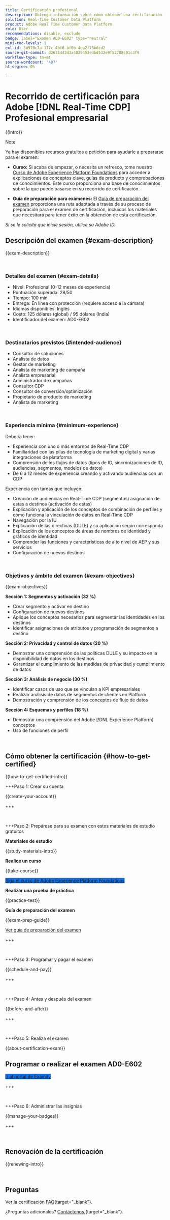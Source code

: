 ```yaml
---
title: Certificación profesional
description: Obtenga información sobre cómo obtener una certificación [!DNL Experience Platform] Profesional en [!DNL Real-Time Customer Data Platform]
solution: Real-Time Customer Data Platform
product: Adobe Real Time Customer Data Platform
role: User
recommendations: disable, exclude
badge: label="Examen AD0-E602" type="neutral"
mini-toc-levels: 1
exl-id: 3b970c7a-177c-4bf6-bf0b-4ea2f78bdcd2
source-git-commit: d2631442d3a4029453edbd532e9f52708c01c3f9
workflow-type: tm+mt
source-wordcount: '487'
ht-degree: 0%

---
```


# Recorrido de certificación para Adobe [!DNL Real-Time CDP] Profesional empresarial

{{intro}}

>[!NOTE]
>
>Ya hay disponibles recursos gratuitos a petición para ayudarle a prepararse para el examen:
>
>* **Curso:** Si acaba de empezar, o necesita un refresco, tome nuestro [Curso de Adobe Experience Platform Foundations](https://app.rockinfo.com/courses/216) para acceder a explicaciones de conceptos clave, guías de producto y comprobaciones de conocimientos. Este curso proporciona una base de conocimientos sobre la que puede basarse en su recorrido de certificación.
>
>* **Guía de preparación para exámenes:** El [Guía de preparación del examen](https://app.rockinfo.com/courses/133) proporciona una ruta adaptada a través de su proceso de preparación para el examen de certificación, incluidos los materiales que necesitará para tener éxito en la obtención de esta certificación.
>
>_Si se le solicita que inicie sesión, utilice su Adobe ID._

## Descripción del examen {#exam-description}

{{exam-description}}

<br>

### Detalles del examen {#exam-details}

* Nivel: Profesional (0-12 meses de experiencia)
* Puntuación superada: 28/50
* Tiempo: 100 min
* Entrega: En línea con protección (requiere acceso a la cámara)
* Idiomas disponibles: Inglés
* Costo: 125 dólares (global) / 95 dólares (India)
* Identificador del examen: AD0-E602

<br>

### Destinatarios previstos {#intended-audience}

* Consultor de soluciones
* Analista de datos
* Gestor de marketing
* Analista de marketing de campaña
* Analista empresarial
* Administrador de campañas
* Consultor CDP
* Consultor de conversión/optimización
* Propietario de producto de marketing
* Analista de marketing

<br>

### Experiencia mínima {#minimum-experience}

Debería tener:

* Experiencia con uno o más entornos de Real-Time CDP
* Familiaridad con las pilas de tecnología de marketing digital y varias integraciones de plataforma
* Comprensión de los flujos de datos (tipos de ID, sincronizaciones de ID, audiencias, segmentos, modelos de datos)
* De 6 a 12 meses de experiencia creando y activando audiencias con un CDP

Experiencia con tareas que incluyen:

* Creación de audiencias en Real-Time CDP (segmentos) asignación de estas a destinos (activación de estas)
* Explicación y aplicación de los conceptos de combinación de perfiles y cómo funciona la vinculación de datos en Real-Time CDP
* Navegación por la IU
* Explicación de las directivas (DULE) y su aplicación según corresponda
* Explicación de los conceptos de áreas de nombres de identidad y gráficos de identidad
* Comprender las funciones y características de alto nivel de AEP y sus servicios
* Configuración de nuevos destinos

<br>

### Objetivos y ámbito del examen {#exam-objectives}

{{exam-objectives}}

**Sección 1: Segmentos y activación (32 %)**

* Crear segmento y activar en destino
* Configuración de nuevos destinos
* Aplique los conceptos necesarios para segmentar las identidades en los destinos
* Identificar asignaciones de atributos y programación de segmentos a destino

**Sección 2: Privacidad y control de datos (20 %)**

* Demostrar una comprensión de las políticas DULE y su impacto en la disponibilidad de datos en los destinos
* Garantizar el cumplimiento de las medidas de privacidad y cumplimiento de datos

**Sección 3: Análisis de negocio (30 %)**

* Identificar casos de uso que se vinculan a KPI empresariales
* Realizar análisis de datos de segmentos de clientes en Platform
* Demostración y comprensión de los conceptos de flujo de datos

**Sección 4: Esquemas y perfiles (18 %)**

* Demostrar una comprensión del Adobe [!DNL Experience Platform] conceptos
* Uso de funciones de perfil

<br>

## Cómo obtener la certificación {#how-to-get-certified}

{{how-to-get-certified-intro}}

+++Paso 1: Crear su cuenta

{{create-your-account}}

+++

<br>

+++Paso 2: Prepárese para su examen con estos materiales de estudio gratuitos

**Materiales de estudio**

{{study-materials-intro}}

**Realice un curso**

{{take-course}}

<a href="https://app.rockinfo.com/courses/216" target="_blank" class="spectrum-Button spectrum-Button--fill spectrum-Button--accent spectrum-Button--sizeM is-margin-bottom-big-big at-element-click-tracking" style="background-color:#1473E6">

<span class="spectrum-Button-label has-no-wrap">
   Siga el curso de Adobe Experience Platform Foundations
</span>
</a>

**Realizar una prueba de práctica**

{{practice-test}}

**Guía de preparación del examen**

{{exam-prep-guide}}

[Ver guía de preparación del examen](https://app.rockinfo.com/courses/133)


+++

<br>

+++Paso 3: Programar y pagar el examen

{{schedule-and-pay}}

+++

<br>

+++Paso 4: Antes y después del examen

{{before-and-after}}

+++

<br>

+++Paso 5: Realiza el examen

{{about-certification-exam}}

## Programar o realizar el examen AD0-E602

<a href="https://www.certmetrics.com/adobe/candidate/examity_sso.aspx?eid=AD0-E602" target="_blank" class="spectrum-Button spectrum-Button--fill spectrum-Button--accent spectrum-Button--sizeM is-margin-bottom-big-big at-element-click-tracking" style="background-color:#1473E6">

<span class="spectrum-Button-label has-no-wrap">
   Ir al portal de Examity
</span>
</a>

+++

<br>

+++Paso 6: Administrar las insignias

{{manage-your-badges}}

+++

<br>

## Renovación de la certificación

{{renewing-intro}}

<br>

## Preguntas

Ver la certificación [FAQ](https://experienceleague.adobe.com/docs/certification/certification/faq.html){target="_blank"}.

¿Preguntas adicionales? [Contáctenos.](mailto:certif@adobe.com){target="_blank"}.